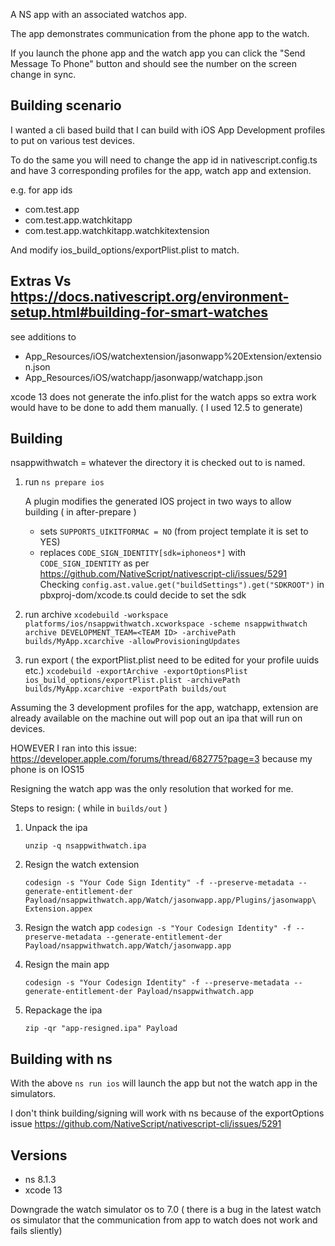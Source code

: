 
A NS app with an associated watchos app.

The app demonstrates communication from the phone app to the watch.

If you launch the phone app and the watch app you can click the "Send Message To Phone" button and should see the number on the screen change in sync.

## Building scenario

I wanted a cli based build that I can build with iOS App Development profiles to put on various test devices.

To do the same you will need to change the app id in nativescript.config.ts and have 3 corresponding profiles for the app, watch app and extension.

e.g. for app ids

* com.test.app
* com.test.app.watchkitapp
* com.test.app.watchkitapp.watchkitextension



And modify ios_build_options/exportPlist.plist to match.

## Extras Vs https://docs.nativescript.org/environment-setup.html#building-for-smart-watches

see additions to 
* App_Resources/iOS/watchextension/jasonwapp%20Extension/extension.json
* App_Resources/iOS/watchapp/jasonwapp/watchapp.json

xcode 13 does not generate the info.plist for the watch apps so extra work would have to be done to add them manually. ( I used 12.5 to generate)

## Building

nsappwithwatch = whatever the directory it is checked out to is named.

1. run ```ns prepare ios```

    A plugin modifies the generated IOS project in two ways to allow building ( in after-prepare )

    * sets ```SUPPORTS_UIKITFORMAC = NO``` (from project template it is set to YES)
    * replaces ```CODE_SIGN_IDENTITY[sdk=iphoneos*]``` with ```CODE_SIGN_IDENTITY``` as per https://github.com/NativeScript/nativescript-cli/issues/5291
       Checking ``` config.ast.value.get("buildSettings").get("SDKROOT") ``` in pbxproj-dom/xcode.ts could decide to set the sdk

1. run archive
   ```xcodebuild -workspace platforms/ios/nsappwithwatch.xcworkspace -scheme nsappwithwatch archive DEVELOPMENT_TEAM=<TEAM ID> -archivePath builds/MyApp.xcarchive -allowProvisioningUpdates```
2. run export ( the exportPlist.plist need to be edited for your profile uuids etc.)
   ```xcodebuild -exportArchive -exportOptionsPlist ios_build_options/exportPlist.plist -archivePath builds/MyApp.xcarchive -exportPath builds/out```
   
Assuming the 3 development profiles for the app, watchapp, extension are already available on the machine out will pop out an ipa that will run on devices.

HOWEVER I ran into this issue: https://developer.apple.com/forums/thread/682775?page=3 because my phone is on IOS15

Resigning the watch app was the only resolution that worked for me.

Steps to resign: ( while in ```builds/out``` )
1. Unpack the ipa
    
    ```unzip -q nsappwithwatch.ipa```
1. Resign the watch extension

     ```codesign -s "Your Code Sign Identity" -f --preserve-metadata --generate-entitlement-der  Payload/nsappwithwatch.app/Watch/jasonwapp.app/Plugins/jasonwapp\ Extension.appex```

1. Resign the watch app
    ```codesign -s "Your Codesign Identity" -f --preserve-metadata --generate-entitlement-der Payload/nsappwithwatch.app/Watch/jasonwapp.app```
     
1. Resign the main app

   ```codesign -s "Your Codesign Identity" -f --preserve-metadata --generate-entitlement-der Payload/nsappwithwatch.app```

1. Repackage the ipa

    ```zip -qr "app-resigned.ipa" Payload```

     


## Building with ns

With the above ```ns run ios``` will launch the app but not the watch app in the simulators.

I don't think building/signing will work with ns because of the exportOptions issue  https://github.com/NativeScript/nativescript-cli/issues/5291

## Versions
* ns 8.1.3
* xcode 13 

Downgrade the watch simulator os to 7.0 ( there is a bug in the latest watch os simulator that the communication from app to watch does not work and fails sliently)
